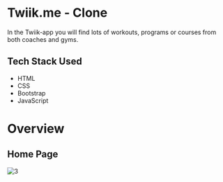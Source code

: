 <h1>Twiik.me - Clone </h1>

In the Twiik-app you will find lots of workouts, programs or courses from both coaches and gyms. 


## Tech Stack Used

  - HTML
  - CSS
  - Bootstrap
  - JavaScript


# Overview
## Home Page

![3](https://user-images.githubusercontent.com/101358022/205264062-b4768414-7440-4286-9f83-384f93d0cc7d.png)



 
